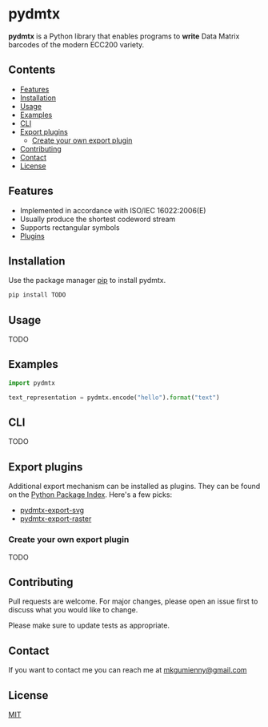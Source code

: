 # pydmtx

**pydmtx** is a Python library that enables programs to **write** Data Matrix barcodes of the modern ECC200 variety.

## Contents

- [Features](#features)
- [Installation](#installation)
- [Usage](#usage)
- [Examples](#examples)
- [CLI](#cli)
- [Export plugins](#export-plugins)
  - [Create your own export plugin](#create-your-own-export-plugin)
- [Contributing](#contributing)
- [Contact](#contact)
- [License](#license)

## Features

- Implemented in accordance with ISO/IEC 16022:2006(E)
- Usually produce the shortest codeword stream
- Supports rectangular symbols
- [Plugins](#export-plugins)

## Installation

Use the package manager [pip](https://pip.pypa.io/en/stable/) to install pydmtx.

```bash
pip install TODO
```

## Usage

TODO

## Examples

```py
import pydmtx

text_representation = pydmtx.encode("hello").format("text")
```

## CLI

TODO

## Export plugins

Additional export mechanism can be installed as plugins. They can be found on the [Python Package Index](https://pypi.org/search/?q=pydmtx). Here's a few picks:

- [pydmtx-export-svg](https://github.com/pydmtx/pydmtx-export-svg)
- [pydmtx-export-raster](https://github.com/pydmtx/pydmtx-export-raster)

### Create your own export plugin

TODO

## Contributing

Pull requests are welcome. For major changes, please open an issue first to discuss what you would like to change.

Please make sure to update tests as appropriate.

## Contact

If you want to contact me you can reach me at <mkgumienny@gmail.com>

## License

[MIT](LICENSE)

